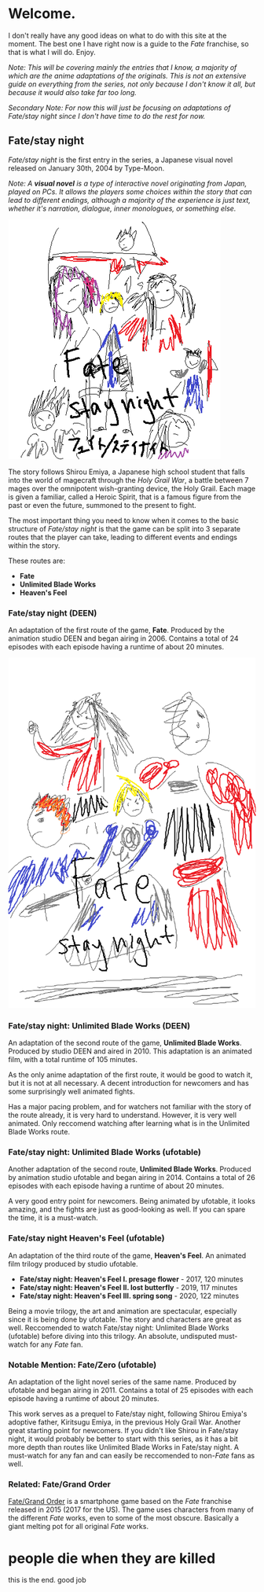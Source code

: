 # Welcome.

I don't really have any good ideas on what to do with this site at the moment. The best one I have right now is a guide to the *Fate* franchise, so that is what I will do. Enjoy.

*Note: This will be covering mainly the entries that I know, a majority of which are the anime adaptations of the originals. This is not an extensive guide on everything from the series, not only because I don't know it all, but because it would also take far too long.*

*Secondary Note: For now this will just be focusing on adaptations of Fate/stay night since I don't have time to do the rest for now.*

## Fate/stay night

*Fate/stay night* is the first entry in the series, a Japanese visual novel released on January 30th, 2004 by Type-Moon. 

*Note: A **visual novel** is a type of interactive novel originating from Japan, played on PCs. It allows the players some choices within the story that can lead to different endings, although a majority of the experience is just text, whether it's narration, dialogue, inner monologues, or something else.*

![Fate/stay night (VN)](foot_stood_dusk.png "avoiding copyright through bad drawings")

The story follows Shirou Emiya, a Japanese high school student that falls into the world of magecraft through the *Holy Grail War*, a battle between 7 mages over the omnipotent wish-granting device, the Holy Grail. Each mage is given a familiar, called a Heroic Spirit, that is a famous figure from the past or even the future, summoned to the present to fight.

The most important thing you need to know when it comes to the basic structure of *Fate/stay night* is that the game can be split into 3 separate routes that the player can take, leading to different events and endings within the story.

These routes are:
- **Fate**
- **Unlimited Blade Works**
- **Heaven's Feel**

### Fate/stay night (DEEN)

An adaptation of the first route of the game, **Fate**. Produced by the animation studio DEEN and began airing in 2006. Contains a total of 24 episodes with each episode having a runtime of about 20 minutes.

![Fate/stay night (DEEN)](food_cry_might.png "avoiding copyright through bad drawings pt2")

### Fate/stay night: Unlimited Blade Works (DEEN)

An adaptation of the second route of the game, **Unlimited Blade Works**. Produced by studio DEEN and aired in 2010. This adaptation is an animated film, with a total runtime of 105 minutes. 

As the only anime adaptation of the first route, it would be good to watch it, but it is not at all necessary. A decent introduction for newcomers and has some surprisingly well animated fights. 

Has a major pacing problem, and for watchers not familiar with the story of the route already, it is very hard to understand. However, it is very well animated. Only reccomend watching after learning what is in the Unlimited Blade Works route.

### Fate/stay night: Unlimited Blade Works (ufotable)

Another adaptation of the second route, **Unlimited Blade Works**. Produced by animation studio ufotable and began airing in 2014. Contains a total of 26 episodes with each episode having a runtime of about 20 minutes. 

A very good entry point for newcomers. Being animated by ufotable, it looks amazing, and the fights are just as good-looking as well. If you can spare the time, it is a must-watch.

### Fate/stay night Heaven's Feel (ufotable)

An adaptation of the third route of the game, **Heaven's Feel**. An animated film trilogy produced by studio ufotable. 

- **Fate/stay night: Heaven's Feel I. presage flower** - 2017, 120 minutes
- **Fate/stay night: Heaven's Feel II. lost butterfly** - 2019, 117 minutes
- **Fate/stay night: Heaven's Feel III. spring song** - 2020, 122 minutes

Being a movie trilogy, the art and animation are spectacular, especially since it is being done by ufotable. The story and characters are great as well. Reccomended to watch Fate/stay night: Unlimited Blade Works (ufotable) before diving into this trilogy. An absolute, undisputed must-watch for any *Fate* fan.

### Notable Mention: Fate/Zero (ufotable)

An adaptation of the light novel series of the same name. Produced by ufotable and began airing in 2011. Contains a total of 25 episodes with each episode having a runtime of about 20 minutes.

This work serves as a prequel to Fate/stay night, following Shirou Emiya's adoptive father, Kiritsugu Emiya, in the previous Holy Grail War. Another great starting point for newcomers. If you didn't like Shirou in Fate/stay night, it would probably be better to start with this series, as it has a bit more depth than routes like Unlimited Blade Works in Fate/stay night. A must-watch for any fan and can easily be reccomended to non-*Fate* fans as well.

### Related: Fate/Grand Order

[Fate/Grand Order](https://fate-go.us/ "Fate/Grand Order US Official Site") is a smartphone game based on the *Fate* franchise released in 2015 (2017 for the US). The game uses characters from many of the different *Fate* works, even to some of the most obscure. Basically a giant melting pot for all original *Fate* works.

# people die when they are killed

this is the end. good job
